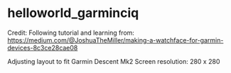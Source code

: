 # helloworld_garminciq


Credit: Following tutorial and learning from: https://medium.com/@JoshuaTheMiller/making-a-watchface-for-garmin-devices-8c3ce28cae08

Adjusting layout to fit Garmin Descent Mk2
Screen resolution: 280 x 280